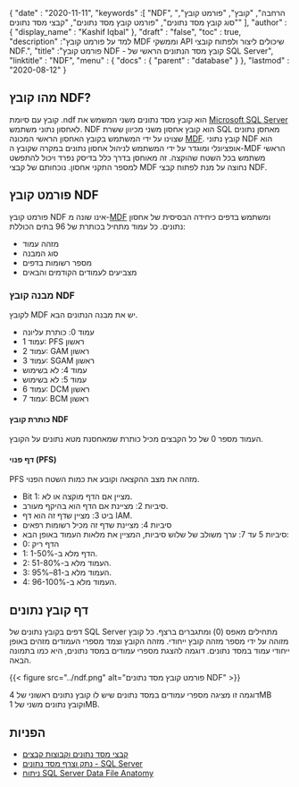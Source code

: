 {
  "date" : "2020-11-11",
  "keywords" :[ "NDF", "הרחבה", "קובץ", "פורמט קובץ", "סוג קובץ מסד נתונים", "פורמט קובץ מסד נתונים", "קבצי מסד נתונים" ],
  "author" : {
    "display_name" : "Kashif Iqbal"
},
  "draft" : "false",
  "toc" : true,
  "description" :"למד על פורמט קובץ MDF וממשקי API שיכולים ליצור ולפתוח קובצי NDF.",
  "title" :"פורמט קובץ NDF - קובץ מסד הנתונים הראשי של SQL Server",
  "linktitle" : "NDF",
  "menu" : {
    "docs" : {
      "parent" : "database"
}
},
  "lastmod" : "2020-08-12"
}

## מהו קובץ NDF?

קובץ עם סיומת .ndf הוא קובץ מסד נתונים משני המשמש את [Microsoft SQL Server](https://en.wikipedia.org/wiki/Microsoft_SQL_Server) לאחסון נתוני משתמש. NDF הוא קובץ אחסון משני מכיוון ששרת SQL מאחסן נתונים שצוינו על ידי המשתמש בקובץ האחסון הראשי המכונה [MDF](/he/database/mdf/). קובץ נתוני NDF הוא אופציונלי ומוגדר על ידי המשתמש לניהול אחסון נתונים במקרה שקובץ ה-MDF הראשי משתמש בכל השטח שהוקצה. זה מאוחסן בדרך כלל בדיסק נפרד ויכול להתפשט למספר התקני אחסון. נוכחותם של קבצי MDF נחוצה על מנת לפתוח קבצי NDF.

## פורמט קובץ NDF

פורמט קובץ NDF אינו שונה מ-[MDF](/he/database/mdf/) ומשתמש בדפים כיחידה הבסיסית של אחסון נתונים. כל עמוד מתחיל בכותרת של 96 בתים הכוללת:

* מזהה עמוד
* סוג המבנה
* מספר רשומות בדפים
* מצביעים לעמודים הקודמים והבאים

### מבנה קובץ NDF

לקובץ MDF יש את מבנה הנתונים הבא.

* עמוד 0: כותרת עליונה
* עמוד 1: PFS ראשון
* עמוד 2: GAM ראשון
* עמוד 3: SGAM ראשון
* עמוד 4: לא בשימוש
* עמוד 5: לא בשימוש
* עמוד 6: DCM ראשון
* עמוד 7: BCM ראשון

#### כותרת קובץ NDF

העמוד מספר 0 של כל הקבצים מכיל כותרת שמאחסנת מטא נתונים על הקובץ.

#### דף פנוי (PFS)
PFS מזהה את מצב ההקצאה וקובע את כמות השטח הפנוי.

* Bit 1: מציין אם הדף מוקצה או לא.
* סיביות 2: מציינת אם הדף הוא בהיקף מעורב.
* ביט 3: מציין שדף זה הוא דף IAM.
* סיביות 4: מציינת שדף זה מכיל רשומות רפאים
* סיביות 5 עד 7: ערך משולב של שלוש סיביות, המציין את מלאות העמוד באופן הבא:
* 0: הדף ריק
* 1: הדף מלא ב-1-50%.
* 2: העמוד מלא ב-51-80%.
* 3: העמוד מלא ב-81–95%.
* 4: העמוד מלא ב-96-100%.

## דף קובץ נתונים

דפים בקובץ נתונים של SQL Server מתחילים מאפס (0) ומתגברים ברצף. כל קובץ מזוהה על ידי מספר מזהה קובץ ייחודי. מזהה הקובץ וצמד מספרי העמודים מזהים באופן ייחודי עמוד במסד נתונים. דוגמה להצגת מספרי עמודים במסד נתונים, היא כמו בתמונה הבאה.

{{< figure src="../ndf.png" alt="פורמט קובץ מסד נתונים NDF" >}}

דוגמה זו מציגה מספרי עמודים במסד נתונים שיש לו קובץ נתונים ראשוני של 4MB וקובץ נתונים משני של 1MB.

## הפניות

* [קבצי מסד נתונים וקבוצות קבצים](https://learn.microsoft.com/en-us/sql/relational-databases/databases/database-files-and-filegroups?view=sql-server-ver16)
* [נתק וצרף מסד נתונים - SQL Server](https://learn.microsoft.com/en-us/sql/relational-databases/databases/database-detach-and-attach-sql-server?view=sql-server-ver15)
* [ניתוח SQL Server Data File Anatomy](https://blog.pythian.com/analyzing-sql-server-data-file-anatomy/)

